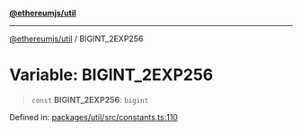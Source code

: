 [**@ethereumjs/util**](../README.md)

***

[@ethereumjs/util](../README.md) / BIGINT\_2EXP256

# Variable: BIGINT\_2EXP256

> `const` **BIGINT\_2EXP256**: `bigint`

Defined in: [packages/util/src/constants.ts:110](https://github.com/Dargon789/ethereumjs-monorepo/blob/master/packages/util/src/constants.ts#L110)
